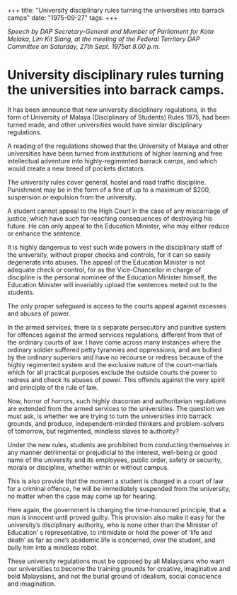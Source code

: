 +++ 
title: "University disciplinary rules turning the universities into barrack camps"
date: "1975-09-27"
tags:
+++

_Speech by DAP Secretary-General and Member of Parliament for Kota Melaka, Lim Kit Siang, at the meeting of the Federal Territory DAP Committee on Saturday, 27th Sept. 1975at 8.00 p.m._

# University disciplinary rules turning the universities into barrack camps.

It has been announce that new university disciplinary regulations, in the form of University of Malaya (Disciplinary of Students) Rules 1975, had been turned made, and other universities would have similar disciplinary regulations.

A reading of the regulations showed that the University of Malaya and other universities have been turned from institutions of higher learning and free intellectual adventure into highly-regimented barrack camps, and which would create a new breed of pockets dictators.</u>

The university rules cover general, hostel and road traffic discipline. Punishment may be in the form of a fine of up to a maximum of $200, suspension or expulsion from the university.

A student cannot appeal to the High Court in the case of any miscarriage of justice, which have such far-reaching consequences of destroying his future. He can only appeal to the Education Minister, who may either reduce or enhance the sentence.

It is highly dangerous to vest such wide powers in the disciplinary staff of the university, without proper checks and controls, for it can so easily degenerate into abuses. The appeal of the Education Minister is not adequate check or control, for as the Vice-Chancellor in charge of discipline is the personal nominee of the Education Minister himself, the Education Minister will invariably upload the sentences meted out to the students.

The only proper safeguard is access to the courts appeal against excesses and abuses of power.

In the armed services, there ia s separate persecutory and punitive system for offences against the armed services regulations, different from that of the ordinary courts of law. I have come across many instances where the ordinary soldier suffered petty tyrannies and oppressions, and are bullied by the ordinary superiors and have no recourse or redress because of the highly regimented system and the exclusive nature of the court-martials which for all practical purposes exclude the outside courts the power to redress and check its abuses of power. This offends against the very spirit and principle of the rule of law.

Now, horror of horrors, such highly draconian and authoritarian regulations are extended from the armed services to the universities. The question we must ask, is whether we are trying to turn the universities into barrack grounds, and produce, independent-minded thinkers and problem-solvers of tomorrow, but regimented, mindless slaves to authority?

Under the new rules, students are prohibited from conducting themselves in any manner detrimental or prejudicial to the interest, well-being or good name of the university and its employees, public order, safety or security, morals or discipline, whether within or without campus.

This is also provide that the moment a student is charged in a court of law for a criminal offence, he will be immediately suspended from the university, no matter when the case may come up for hearing.

Here again, the government is charging the time-honoured principle, that a man is innocent until proved guilty. This provision also make it easy for the university’s disciplinary authority, who is none other than the Minister of Education’ s representative, to intimidate or hold the power of ‘life and death’ as far as one’s academic life is concerned, over the student, and bully him into a mindless robot.

These university regulations must be opposed by all Malaysians who want our universities to become the training grounds for creative, imaginative and bold Malaysians, and not the burial ground of idealism, social conscience and imagination.
 
